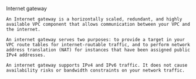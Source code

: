 

Internet gateway

    An Internet gateway is a horizontally scaled, redundant, and highly available VPC component that allows communication between your VPC and the internet.
    
    An internet gateway serves two purposes: to provide a target in your VPC route tables for internet-routable traffic, and to perform network address translation (NAT) for instances that have been assigned public IPv4 addresses.
    
    An internet gateway supports IPv4 and IPv6 traffic. It does not cause availability risks or bandwidth constraints on your network traffic.